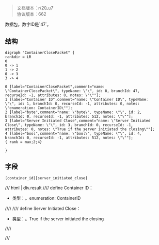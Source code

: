 # <!-- md:samp ContainerClosePacket -->

> 文档版本：r/20_u7<br/>协议版本：662

<!-- md:samp ContainerClosePacket -->数据包，数字ID是`47`。

## 结构

```viz
digraph "ContainerClosePacket" {
rankdir = LR
0
0 -> 1
1 -> 2
0 -> 3
3 -> 4

0 [label="ContainerClosePacket",comment="name: \"ContainerClosePacket\", typeName: \"\", id: 0, branchId: 47, recurseId: -1, attributes: 0, notes: \"\""];
1 [label="Container ID",comment="name: \"Container ID\", typeName: \"\", id: 1, branchId: 0, recurseId: -1, attributes: 0, notes: \"enumeration: ContainerID\""];
2 [label="byte",comment="name: \"byte\", typeName: \"\", id: 2, branchId: 0, recurseId: -1, attributes: 512, notes: \"\""];
3 [label="Server Initiated Close",comment="name: \"Server Initiated Close\", typeName: \"\", id: 3, branchId: 0, recurseId: -1, attributes: 0, notes: \"True if the server initiated the closing\""];
4 [label="bool",comment="name: \"bool\", typeName: \"\", id: 4, branchId: 0, recurseId: -1, attributes: 512, notes: \"\""];
{ rank = max;2;4}

}

```

## 字段

```title='ContainerClosePacket'
[container_id][server_initiated_close]
```

/// html | div.result
//// define
Container ID：<!-- md:samp byte -->

- 类型：<!-- md:samp byte -->。enumeration: ContainerID


////
//// define
Server Initiated Close：<!-- md:samp bool -->

- 类型：<!-- md:samp bool -->。True if the server initiated the closing


////

///

